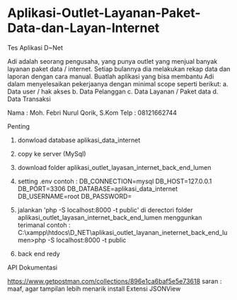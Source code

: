 # Aplikasi-Outlet-Layanan-Paket-Data-dan-Layan-Internet
Tes Aplikasi D~Net

Adi adalah seorang pengusaha, yang punya outlet yang menjual banyak layanan paket data / internet. 
Setiap bulannya dia melakukan rekap data dan laporan dengan cara manual. 
Buatlah aplikasi yang bisa membantu Adi dalam menyelesaikan pekerjaanya dengan minimal scope seperti berikut: 
a. Data user / hak akses 
b. Data Pelanggan 
c. Data Layanan / Paket data 
d. Data Transaksi

Nama : Moh. Febri Nurul Qorik, S.Kom 
Telp : 08121662744

Penting

1. donwload database aplikasi_data_internet
2. copy ke server (MySql)
3. download folder aplikasi_outlet_layasan_internet_back_end_lumen
4. setting .env
   contoh :
    DB_CONNECTION=mysql
    DB_HOST=127.0.0.1
    DB_PORT=3306
    DB_DATABASE=aplikasi_data_internet
    DB_USERNAME=root
    DB_PASSWORD=
    
5. jalankan 'php -S localhost:8000 -t public' di derectori folder aplikasi_outlet_layasan_internet_back_end_lumen menggunkan terimanal
   contoh : C:\xampp\htdocs\D_NET\aplikasi_outlet_layanan_ineternet_back_end_lumen>php -S localhost:8000 -t public
6. back end redy

API Dokumentasi

https://www.getpostman.com/collections/896e1ca6baf5e5e73618
saran : maaf, agar tampilan lebih menarik install Extensi JSONView

 

